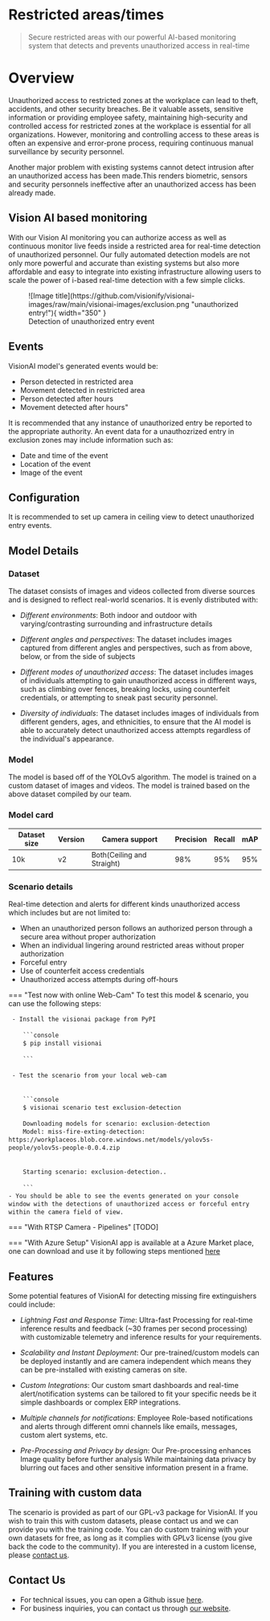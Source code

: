 # Restricted areas/times

> Secure restricted areas with our powerful AI-based monitoring system that detects and prevents unauthorized access in real-time

# Overview
Unauthorized access to restricted zones at the workplace can lead to theft, accidents, and other security breaches. Be it valuable assets, sensitive information or providing employee safety, maintaining high-security and controlled access for restricted zones at the workplace is essential for all organizations. However, monitoring and controlling access to these areas is often an expensive and error-prone process, requiring continuous manual surveillance by security personnel.

Another major problem with existing systems cannot detect intrusion after an unauthorized access has been made.This renders biometric, sensors and security personnels ineffective after an unauthorized access has been already made.



## Vision AI based monitoring

With our Vision AI monitoring you can authorize access as well as continuous monitor live feeds inside a restricted area for real-time detection of unauthorized personnel. Our fully automated detection models are not only more powerful and accurate than existing systems but also more affordable and easy to integrate into existing infrastructure allowing users to scale the power of i-based real-time detection with a few simple clicks.

<figure markdown>
  ![Image title](https://github.com/visionify/visionai-images/raw/main/visionai-images/exclusion.png "unauthorized entry!"){ width="350" }
  <figcaption>Detection of unauthorized entry event</figcaption>
</figure>

## Events

VisionAI model's generated events would be:

- Person detected in restricted area
- Movement detected in restricted area
- Person detected after hours
- Movement detected after hours"

It is recommended that any instance of unauthorized entry be reported to the appropriate authority.
An event data for a unauthozrized entry in exclusion zones may include information such as:

- Date and time of the event
- Location of the event
- Image of the event


## Configuration

It is recommended to set up camera in ceiling view to detect unauthorized entry events. 


## Model Details

### Dataset

The dataset consists of images and videos collected from diverse sources and is designed to reflect real-world scenarios. It is evenly distributed with:


- *Different environments*: Both indoor and outdoor with varying/contrasting surrounding and infrastructure details

- *Different angles and perspectives*: The dataset includes images captured from different angles and perspectives, such as from above, below, or from the side of subjects

- *Different modes of unauthorized access*: The dataset includes images of individuals attempting to gain unauthorized access in different ways, such as climbing over fences, breaking locks, using counterfeit credentials, or attempting to sneak past security personnel.

- *Diversity of individuals*: The dataset includes images of individuals from different genders, ages, and ethnicities, to ensure that the AI model is able to accurately detect unauthorized access attempts regardless of the individual's appearance.

### Model

The model is based off of the YOLOv5 algorithm. The model is trained on a custom dataset of images and videos. The model is trained based on the above dataset compiled by our team.

### Model card

 <div class="table">
    <table class="fl-table">
        <thead>
        <tr><th>Dataset size</th>
            <th>Version</th>
            <th>Camera support</th>
            <th>Precision</th>
            <th>Recall</th>
            <th> mAP  </th>  
        </thead>
        <tbody>
        <tr>
            <td>10k</td>
            <td>v2</td>
            <td>Both(Ceiling and Straight)</td>
            <td>98%</td>
            <td>95%</td>
            <td>95%</td>
        </tr>
        </tbody>
    </table>
</div>


### Scenario details

Real-time detection and alerts for different kinds unauthorized access which includes but are not limited to:

- When an unauthorized person follows an authorized person through a secure area without proper authorization
- When an individual lingering around restricted areas without proper authorization
- Forceful entry 
- Use of counterfeit access credentials
- Unauthorized access attempts during off-hours



=== "Test now with online Web-Cam"
     To test this model & scenario, you can use the following steps:

     - Install the visionai package from PyPI
     
        ```console
        $ pip install visionai
        
        ```
     
     - Test the scenario from your local web-cam
     

        ```console
        $ visionai scenario test exclusion-detection

        Downloading models for scenario: exclusion-detection
        Model: miss-fire-exting-detection: https://workplaceos.blob.core.windows.net/models/yolov5s-people/yolov5s-people-0.0.4.zip
        

        Starting scenario: exclusion-detection..

        ```
    - You should be able to see the events generated on your console window with the detections of unauthorized access or forceful entry within the camera field of view.

=== "With RTSP Camera - Pipelines"
     [TODO]
 
=== "With Azure Setup"
     VisionAI app is available at a Azure Market place, one can download and use it by following steps mentioned [here](../overview/azure-managed-app.md)



## Features

Some potential features of VisionAI for detecting missing fire extinguishers could include:

- *Lightning Fast and Response Time*: Ultra-fast Processing for real-time inference results and feedback (~30 frames per second processing) with customizable telemetry and inference results for your requirements.

- *Scalability and Instant Deployment*: Our pre-trained/custom models can be deployed instantly and are camera independent which means they can be pre-installed with existing cameras on site. 

- *Custom Integrations*: Our custom smart dashboards and real-time alert/notification systems can be tailored to fit your specific needs be it simple dashboards or complex ERP integrations.

- *Multiple channels for notifications*: Employee Role-based notifications and alerts through different omni channels like emails, messages, custom alert systems, etc.

- *Pre-Processing and Privacy by design*: Our Pre-processing enhances Image quality before further analysis  While  maintaining data privacy by blurring out faces and other sensitive information present in a frame.





## Training with custom data

The scenario is provided as part of our GPL-v3 package for VisionAI. If you wish to train this with custom datasets, please contact us and we can provide you with the training code. You can do custom training with your own datasets for free, as long as it complies with GPLv3 license (you give back the code to the community). If you are interested in a custom license, please [contact us](../company/contact.md).


## Contact Us

- For technical issues, you can open a Github issue [here](https://github.com/visionify/visionai).
- For business inquiries, you can contact us through [our website](https://visionify.ai/contact).